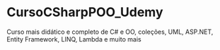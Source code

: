 # CursoCSharpPOO_Udemy
Curso mais didático e completo de C# e OO, coleções, UML, ASP.NET, Entity Framework, LINQ, Lambda e muito mais
